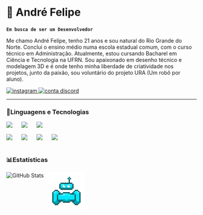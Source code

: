 # 🗿 André Felipe

>
**`Em busca de ser um Desenvolvedor`**

Me chamo André Felipe, tenho 21 anos e sou natural do Rio Grande do Norte. Concluí o ensino médio numa escola estadual comum, com o curso técnico em Administração. Atualmente, estou cursando Bacharel em Ciência e Tecnologia na UFRN. Sou apaixonado em desenho técnico e modelagem 3D e é onde tenho minha liberdade de criatividade nos projetos, junto da paixão, sou voluntário do projeto URA (Um robô por aluno).

<p align="left">
    <a href="https://www.instagram.com/mattos_prime/">
        <img 
            alt="instagram" 
            title="Me siga no instagram!" 
            src="https://img.shields.io/badge/%40mattos_prime-%23C13584?style=flat-square&logo=instagram&logoColor=white"
        />
    </a>
    <a href="">
        <img 
            alt="conta discord" 
            title="Perfil do Discord" 
            src="https://img.shields.io/badge/A%20N%20D%20R%20E%20W%239742-grey?style=flat-square&logo=discord&logoColor=white"
        />
    </a>   
</p>

---

### 🤖Linguagens e Tecnologias

<img 
    align="left"
    width="30px"
    style="padding-right: 10px;"
    src="https://cdn.jsdelivr.net/gh/devicons/devicon@latest/icons/javascript/javascript-original.svg"
/>

          

<img 
    align="left"
    width="30px"
    style="padding-right: 10px;"
    src="https://cdn.jsdelivr.net/gh/devicons/devicon@latest/icons/cplusplus/cplusplus-original.svg"
/>


<img
    width="30px"
    style="padding-right: 10px;"
    src="https://cdn.jsdelivr.net/gh/devicons/devicon@latest/icons/html5/html5-original.svg"
/>

<img
    align="left"
    width="30px"
    style="padding-right: 10px;"
    src="https://cdn.jsdelivr.net/gh/devicons/devicon@latest/icons/arduino/arduino-original.svg"
/>

<img
    align="left"
    width="30px"
    style="padding-right: 10px;"
    src="https://cdn.jsdelivr.net/gh/devicons/devicon@latest/icons/photoshop/photoshop-original.svg"
/>

<img
    align="left"
    width="30px"
    style="padding-right: 10px;"
    src="https://cdn.jsdelivr.net/gh/devicons/devicon@latest/icons/canva/canva-original.svg"
/>

<img
    align="left"
    width="30px"
    style="padding-right: 10px;"
    src="https://cdn.jsdelivr.net/gh/devicons/devicon@latest/icons/vscode/vscode-original.svg"
/>

<br/>
<br/>

### 📊Estatísticas

<p>
  <img 
    align="left" 
    alt="GitHub Stats" 
    height="200" 
    style="padding-right: 10px;" 
    src="https://github-readme-stats.vercel.app/api?username=mattos-prime&show_icons=true&theme=tokyonight&include_all_commits=true&locale=pt-br" 
  />


</p>

<img src="https://github.com/mattos-prime/ura-assets/blob/main/backup/gif_urinha_rodando.gif" width="100px">

